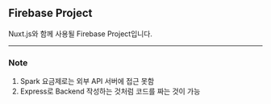 ## Firebase Project

Nuxt.js와 함께 사용될 Firebase Project입니다.

---

### Note

1. Spark 요금제로는 외부 API 서버에 접근 못함
2. Express로 Backend 작성하는 것처럼 코드를 짜는 것이 가능